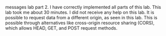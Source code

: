 messages lab part 2.
I have correctly implemented all parts of this lab.
This lab took me about 30 minutes.
I did not receive any help on this lab.
It is possible to request data from a different origin, as seen in this lab. This is possible through alternatives like cross-origin resource sharing (CORS), which allows HEAD, GET, and POST request methods.
